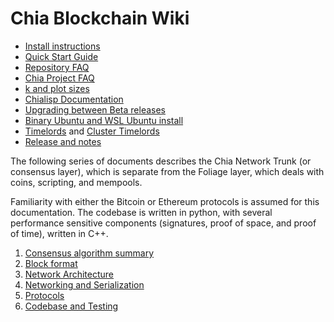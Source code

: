 # Chia Blockchain Wiki

* [Install instructions](https://github.com/Chia-Network/chia-blockchain/wiki/INSTALL)
* [Quick Start Guide](https://github.com/Chia-Network/chia-blockchain/wiki/Quick-Start-Guide)
* [Repository FAQ](https://github.com/Chia-Network/chia-blockchain/wiki/FAQ)
* [Chia Project FAQ](https://www.chia.net/faq/)
* [k and plot sizes](https://github.com/Chia-Network/chia-blockchain/wiki/k-sizes)
* [Chialisp Documentation](https://github.com/Chia-Network/chia-blockchain/wiki/Chialisp-Documentation)
* [Upgrading between Beta releases](https://github.com/Chia-Network/chia-blockchain/wiki/Updating-beta-software)
* [Binary Ubuntu and WSL Ubuntu install](https://github.com/Chia-Network/chia-blockchain/wiki/Ubuntu-Binary-Install)
* [Timelords](https://github.com/Chia-Network/chia-blockchain/wiki/Timelords) and [Cluster Timelords](https://github.com/Chia-Network/chia-blockchain/wiki/Cluster-Timelord)
* [Release and notes](https://www.chia.net/releases/)


The following series of documents describes the Chia Network Trunk (or consensus layer),
which is separate from the Foliage layer, which deals with coins, scripting,
and mempools.

Familiarity with either the Bitcoin or Ethereum protocols is assumed for this documentation.
The codebase is written in python, with several performance sensitive components (signatures, proof of space,
and proof of time), written in C++.

1. [Consensus algorithm summary](https://github.com/Chia-Network/chia-blockchain/wiki/Consensus-Algorithm-Summary)
2. [Block format](https://github.com/Chia-Network/chia-blockchain/wiki/Block-Format)
3. [Network Architecture](https://github.com/Chia-Network/chia-blockchain/wiki/Network-Architecture)
4. [Networking and Serialization](https://github.com/Chia-Network/chia-blockchain/wiki/Networking-and-Serialization)
5. [Protocols](https://github.com/Chia-Network/chia-blockchain/wiki/Protocols)
6. [Codebase and Testing](https://github.com/Chia-Network/chia-blockchain/wiki/Codebase-and-Testing)
